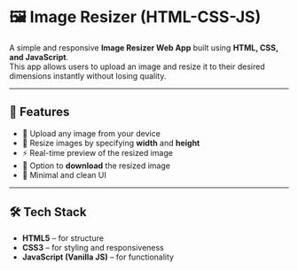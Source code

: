 # 🖼️ Image Resizer (HTML-CSS-JS)

A simple and responsive **Image Resizer Web App** built using **HTML, CSS, and JavaScript**.  
This app allows users to upload an image and resize it to their desired dimensions instantly without losing quality.  

---

## 🚀 Features
- 📂 Upload any image from your device  
- 🔄 Resize images by specifying **width** and **height**  
- ⚡ Real-time preview of the resized image  
- 💾 Option to **download** the resized image  
- 🖤 Minimal and clean UI  

---

## 🛠️ Tech Stack
- **HTML5** – for structure  
- **CSS3** – for styling and responsiveness  
- **JavaScript (Vanilla JS)** – for functionality  
